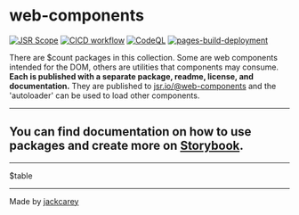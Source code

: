 # web-components

[![JSR Scope](https://jsr.io/badges/@web-components)](https://jsr.io/@web-components)
[![CICD workflow](https://github.com/jackcarey/web-components/actions/workflows/cicd.yml/badge.svg?branch=main)](https://github.com/jackcarey/web-components/actions/workflows/cicd.yml?query=branch%3Amain)
[![CodeQL](https://github.com/jackcarey/web-components/actions/workflows/github-code-scanning/codeql/badge.svg)](https://github.com/jackcarey/web-components/actions/workflows/github-code-scanning/codeql)
[![pages-build-deployment](https://github.com/jackcarey/web-components/actions/workflows/pages/pages-build-deployment/badge.svg)](https://github.com/jackcarey/web-components/actions/workflows/pages/pages-build-deployment)

There are $count packages in this collection. Some are web components intended for the DOM, others are utilities that components may consume. **Each is published with a separate package, readme, license, and documentation.** They are published to [jsr.io/@web-components](https://jsr.io/@web-components) and the 'autoloader' can be used to load other components.

---

## You can find documentation on how to use packages and create more on [Storybook](https://jackcarey.co.uk/web-components/storybook-static/).

---

$table

---

Made by [jackcarey](https://jackcarey.co.uk/)
